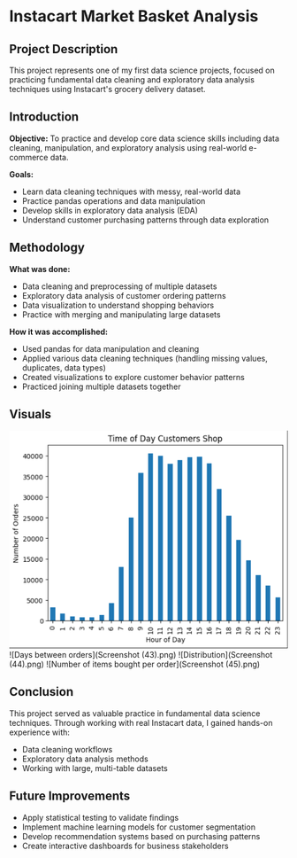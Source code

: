 # Instacart Market Basket Analysis

## Project Description
This project represents one of my first data science projects, focused on practicing fundamental data cleaning and exploratory data analysis techniques using Instacart's grocery delivery dataset.

## Introduction
**Objective:** To practice and develop core data science skills including data cleaning, manipulation, and exploratory analysis using real-world e-commerce data.

**Goals:**
- Learn data cleaning techniques with messy, real-world data
- Practice pandas operations and data manipulation
- Develop skills in exploratory data analysis (EDA)
- Understand customer purchasing patterns through data exploration

## Methodology
**What was done:**
- Data cleaning and preprocessing of multiple datasets
- Exploratory data analysis of customer ordering patterns
- Data visualization to understand shopping behaviors
- Practice with merging and manipulating large datasets

**How it was accomplished:**
- Used pandas for data manipulation and cleaning
- Applied various data cleaning techniques (handling missing values, duplicates, data types)
- Created visualizations to explore customer behavior patterns
- Practiced joining multiple datasets together

## Visuals
![Time of day customers shop](Project_screenshots.png)
![Days between orders](Screenshot (43).png)
![Distribution](Screenshot (44).png)
![Number of items bought per order](Screenshot (45).png)

## Conclusion
This project served as valuable practice in fundamental data science techniques. Through working with real Instacart data, I gained hands-on experience with:
- Data cleaning workflows
- Exploratory data analysis methods
- Working with large, multi-table datasets

## Future Improvements
- Apply statistical testing to validate findings
- Implement machine learning models for customer segmentation
- Develop recommendation systems based on purchasing patterns
- Create interactive dashboards for business stakeholders
